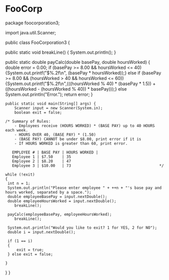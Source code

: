 # FooCorp
package foocorporation3;

import java.util.Scanner;

public class FooCorporation3 {
    
public static void breakLine() {
   System.out.println(); 
}    
    
public static double payCalc(double basePay, double hoursWorked) {
        double error = 0.00;
        if (basePay >= 8.00 && hoursWorked <= 40)
            {System.out.printf("$%.2f\n", (basePay * hoursWorked));}
        else if (basePay >= 8.00 && (hoursWorked > 40 && hoursWorked <= 60))
            {System.out.printf("$%.2f\n",(((hoursWorked % 40) * (basePay * 1.5)) + ((hoursWorked - (hoursWorked % 40)) * basePay)));} 
        else
            System.out.println("Error.");
            return error;
    }
    

    public static void main(String[] args) {
        Scanner input = new Scanner(System.in);
        boolean exit = false;
        
    /* Summary of Rules:
        - Employees receive (HOURS WORKED) * (BASE PAY) up to 40 HOURS each week.
        - HOURS OVER 40, (BASE PAY) * (1.50)
        - (BASE PAY) CANNOT be under $8.00, print error if it is
        - If HOURS WORKED is greater than 60, print error.
        
       EMPLOYEE # | BASE PAY | HOURS WORKED | 
       Employee 1 | $7.50    | 35
       Employee 2 | $8.20    | 47
       Employee 3 | $10.00   | 73                                       */
       
    while (!exit)
    {
     int n = 1;   
     System.out.println("Please enter employee " + ++n + "'s base pay and hours worked, separated by a space.");
     double employeeBasePay = input.nextDouble();
     double employeeHoursWorked = input.nextDouble();
        breakLine();
     
     payCalc(employeeBasePay, employeeHoursWorked);
        breakLine();
     
     System.out.println("Would you like to exit? 1 for YES, 2 for NO");
     double i = input.nextDouble();
     
     if (1 == i)
     {
         exit = true;
     } else exit = false;
     
    }
    
}
}
